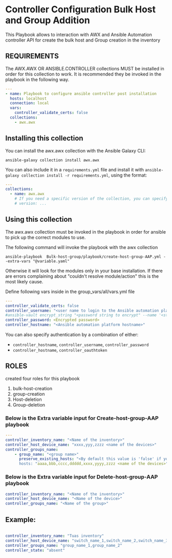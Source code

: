 # Controller Configuration Bulk Host and Group Addition

This Playbook allows to interaction with AWX and Ansible Automation controller API for create the 
bulk host and Group creation in the inventory

## REQUIREMENTS

The AWX.AWX OR ANSIBLE.CONTROLLER collections MUST be installed in order for this collection to work. It is recommended they be invoked in the playbook in the following way.

```yaml
---
- name: Playbook to configure ansible controller post installation
  hosts: localhost
  connection: local
  vars:
    controller_validate_certs: false
  collections:
    - awx.awx
```
## Installing this collection

You can install the awx.awx collection with the Ansible Galaxy CLI:

```console
ansible-galaxy collection install awx.awx
```

You can also include it in a `requirements.yml` file and install it with `ansible-galaxy collection install -r requirements.yml`, using the format:

```yaml
---
collections:
  - name: awx.awx
    # If you need a specific version of the collection, you can specify like this:
    # version: ...
```


## Using this collection

The awx.awx collection must be invoked in the playbook in order for ansible to pick up the correct modules to use.

The following command will invoke the playbook with the awx collection

```console
ansible-playbook  Bulk-host-group/playbook/create-host-group-AAP.yml --extra-vars "@variable.yaml"
```

Otherwise it will look for the modules only in your base installation. If there are errors complaining about "couldn't resolve module/action" this is the most likely cause.

Define following vars inside in the group_vars/all/vars.yml file
```yaml
---
controller_validate_certs: false
controller_username: "<user name to login to the Ansible automation platform>"
#ansible-vault encrypt_string "<password string to encrypt" --name '<string name of the variable>'
controller_password: <Encrypted password>
controller_hostname: "<Ansible automation platform hostname>"
```
You can also specify authentication by a combination of either:

- `controller_hostname`, `controller_username`, `controller_password`
- `controller_hostname`, `controller_oauthtoken`

## ROLES
created four roles for this playbook
1) bulk-host-creation
2) group-creation
3) Host-deletion 
4) Group-deletion

### Below is the  Extra variable input for Create-host-group-AAP playbook 

```yaml
---
controller_inventory_name: "<Name of the inventory>"
controller_host_device_name: "xxxx,yyy,zzzz <name of the devices>"
controller_groups_name:
    - group_name: "<group name>"
      preserve_existing_hosts: "<By default this value is 'false' if you would like to preserve the existing hosts for this group then change as "True" >
      hosts: "aaaa,bbb,cccc,ddddd,xxxx,yyyy,zzzz <name of the devices>"

```

### Below is the Extra variable input for Delete-host-group-AAP playbook

```yaml
controller_inventory_name: "<Name of the inventory>"
controller_host_device_name: "<Name of the device>"
controller_groups_name: "<Name of the group>"
```

## Example:

```yaml

controller_inventory_name: "Tuas inventory"
controller_host_device_name: "switch_name_1,switch_name_2,switch_name_3"
controller_groups_name: "group_name_1,group_name_2"
controller_state: "absent"

```